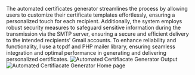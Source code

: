 The automated certificates generator streamlines the process by allowing users to customize their certificate templates effortlessly, ensuring a personalized touch for each recipient. Additionally, the system employs robust security measures to safeguard sensitive information during the transmission via the SMTP server, ensuring a secure and efficient delivery to the intended recipients' Gmail accounts. To enhance reliability and functionality, I use a tcpdf and PHP mailer library, ensuring seamless integration and optimal performance in generating and delivering personalized certificates.
![Automated Certifiacate Generator Output](https://github.com/Koni04/CertificatesGenerator/assets/151521279/4a255270-01b2-4fc4-b1d9-9024a3230b0c)
![Automated Certifiacate Generator Home page](https://github.com/Koni04/CertificatesGenerator/assets/151521279/2303671d-7055-4535-8dd4-bba7548decad)
